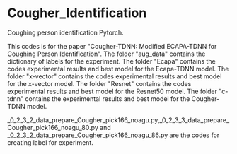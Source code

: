 # Cougher_Identification
 Coughing person identification Pytorch. 
 
This codes is for the paper "Cougher-TDNN: Modified ECAPA-TDNN for Coughing Person Identification".
The folder "aug_data" contains the dictionary of labels for the experiment. 
The folder "Ecapa" contains the codes experimental results and best model for the Ecapa-TDNN model. 
The folder "x-vector" contains the codes experimental results and best model for the x-vector model. 
The folder "Resnet" contains the codes experimental results and best model for the Resnet50 model.
The folder "c-tdnn" contains the experimental results and best model for the Cougher-TDNN model.

_0_2_3_2_data_prepare_Cougher_pick166_noagu.py,_0_2_3_3_data_prepare_Cougher_pick166_noagu_80.py and _0_2_3_2_data_prepare_Cougher_pick166_noagu_86.py are the codes for creating label for experiment.
